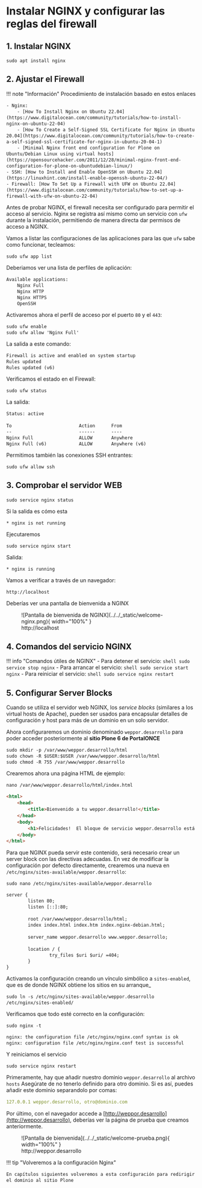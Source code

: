 # Instalar NGINX y configurar las reglas del firewall

## 1. Instalar NGINX

``` shell
sudo apt install nginx
```

## 2. Ajustar el Firewall

!!! note "Información"
    Procedimiento de instalación basado en estos enlaces

    - Nginx:
        - [How To Install Nginx on Ubuntu 22.04](https://www.digitalocean.com/community/tutorials/how-to-install-nginx-on-ubuntu-22-04)
        - [How To Create a Self-Signed SSL Certificate for Nginx in Ubuntu 20.04](https://www.digitalocean.com/community/tutorials/how-to-create-a-self-signed-ssl-certificate-for-nginx-in-ubuntu-20-04-1)
        - [Minimal Nginx front end configuration for Plone on Ubuntu/Debian Linux using virtual hosts](https://opensourcehacker.com/2011/12/28/minimal-nginx-front-end-configuration-for-plone-on-ubuntudebian-linux/)
    - SSH: [How to Install and Enable OpenSSH on Ubuntu 22.04](https://linuxhint.com/install-enable-openssh-ubuntu-22-04/)
    - Firewall: [How To Set Up a Firewall with UFW on Ubuntu 22.04](https://www.digitalocean.com/community/tutorials/how-to-set-up-a-firewall-with-ufw-on-ubuntu-22-04)

Antes de probar NGINX, el firewall necesita ser configurado para permitir el acceso al servicio. 
Nginx se registra así mismo como un servicio con ``ufw`` durante la instalación, permitiendo de manera directa dar permisos de acceso a NGINX.

Vamos a listar las configuraciones de las aplicaciones para las que ``ufw`` sabe como funcionar, tecleamos:

``` shell
sudo ufw app list
```

Deberiamos ver una lista de perfiles de aplicación:
``` output
Available applications:
    Nginx Full
    Nginx HTTP
    Nginx HTTPS
    OpenSSH
```
Activaremos ahora el perfil de acceso por el puerto ``80`` y el ``443``:

``` shell
sudo ufw enable
sudo ufw allow 'Nginx Full'
```

La salida a este comando:
``` output
Firewall is active and enabled on system startup
Rules updated
Rules updated (v6)
```

Verificamos el estado en el Firewall:
``` shell
sudo ufw status
```

La salida:

```
Status: active

To                         Action      From
--                         ------      ----
Nginx Full                 ALLOW       Anywhere
Nginx Full (v6)            ALLOW       Anywhere (v6)
```

Permitimos también las conexiones SSH entrantes:
``` shell
sudo ufw allow ssh
```

## 3. Comprobar el servidor WEB

``` shell
sudo service nginx status
```

Si la salida es cómo esta

``` output
* nginx is not running
```

Ejecutaremos

``` shell
sudo service nginx start
```

Salida:
``` output
* nginx is running
```

Vamos a verificar a través de un navegador:

``` http
http://localhost
```

Deberías ver una pantalla de bienvenida a NGINX
<figure markdown>
  ![Pantalla de bienvenida de NGINX](../../_static/welcome-nginx.png){ width="100%" }
  <figcaption>http://localhost</figcaption>
</figure>

## 4. Comandos del servicio NGINX

!!! info "Comandos útiles de NGINX"
    - Para detener el servicio:
        ``` shell
        sudo service stop nginx
        ```
    - Para arrancar el servicio:
        ``` shell
        sudo service start nginx
        ```
    - Para reiniciar el servicio:
        ``` shell
        sudo service nginx restart
        ```

## 5. Configurar Server Blocks

Cuando se utiliza el servidor web NGINX, los *service blocks* (similares a los virtual hosts de Apache), pueden ser usados para encapsular detalles de configuración y host para más de un dominio en un solo servidor.

Ahora configuraremos un dominio denominado ``weppor.desarrollo`` para poder acceder posteriormente al **sitio Plone 6 de PortalONCE**

``` shell
sudo mkdir -p /var/www/weppor.desarrollo/html
sudo chown -R $USER:$USER /var/www/weppor.desarrollo/html
sudo chmod -R 755 /var/www/weppor.desarrollo
```

Crearemos ahora una página HTML de ejemplo:

``` shell
nano /var/www/weppor.desarrollo/html/index.html
```

``` html title="index.html"
<html>
    <head>
        <title>Bienvenido a tu weppor.desarrollo!</title>
    </head>
    <body>
        <h1>Felicidades!  El bloque de servicio weppor.desarrollo está funcionando!</h1>
    </body>
</html>
```

Para que NGINX pueda servir este contenido, será necesario crear un server block con las directivas adecuadas. En vez de modificar la configuración por defecto directamente, crearemos una nueva en ``/etc/nginx/sites-available/weppor.desarrollo``:

``` shell 
sudo nano /etc/nginx/sites-available/weppor.desarrollo
```

``` nginx title="/etc/nginx/sites-available/weppor.desarrollo"
server {
        listen 80;
        listen [::]:80;

        root /var/www/weppor.desarrollo/html;
        index index.html index.htm index.nginx-debian.html;

        server_name weppor.desarrollo www.weppor.desarrollo;

        location / {
                try_files $uri $uri/ =404;
        }
}
```
Activamos la configuración creando un vínculo simbólico a ``sites-enabled``, que es de donde NGINX obtiene los sitios en su arranque_
```
sudo ln -s /etc/nginx/sites-available/weppor.desarrollo /etc/nginx/sites-enabled/
```

Verificamos que todo esté correcto en la configuración:

```shell
sudo nginx -t
```
``` output
nginx: the configuration file /etc/nginx/nginx.conf syntax is ok
nginx: configuration file /etc/nginx/nginx.conf test is successful
```

Y reiniciamos el servicio
```
sudo service nginx restart
```
Primeramente, hay que añadir nuestro dominio ``weppor.desarrollo`` al archivo ``hosts``
Asegúrate de no tenerlo definido para otro dominio. Si es así, puedes añadir este dominio separandolo por comas:

``` yaml title="hosts"
127.0.0.1 weppor.desarrollo, otro@dominio.com
```
Por último, con el navegador accede a [http://weppor.desarrollo](http://weppor.desarrollo), deberías ver la página de prueba que creamos anteriormente.
<figure markdown>
  ![Pantalla de bienvenida](../../_static/welcome-prueba.png){ width="100%" }
  <figcaption>http://weppor.desarrollo</figcaption>
</figure>


!!! tip "Volveremos a la configuración Nginx"

    En capítulos siguientes volveremos a esta configuración para redirigir el dominio al sitio Plone